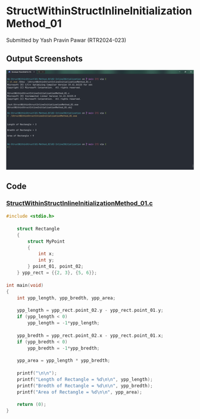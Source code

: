 # StructWithinStructInlineInitializationMethod_01

Submitted by Yash Pravin Pawar (RTR2024-023)

## Output Screenshots
![output.png](./02-Screenshots/output.png)

## Code
### [StructWithinStructInlineInitializationMethod_01.c](./01-Code/StructWithinStructInlineInitializationMethod_01.c)
```c
#include <stdio.h>

    struct Rectangle
    {
        struct MyPoint
        {
            int x;
            int y;
        } point_01, point_02;
    } ypp_rect = {{2, 3}, {5, 6}};

int main(void)
{
    int ypp_length, ypp_bredth, ypp_area;

    ypp_length = ypp_rect.point_02.y - ypp_rect.point_01.y;
    if (ypp_length < 0)
        ypp_length = -1*ypp_length;

    ypp_bredth = ypp_rect.point_02.x - ypp_rect.point_01.x;
    if (ypp_bredth < 0)
        ypp_bredth = -1*ypp_bredth;

    ypp_area = ypp_length * ypp_bredth;

    printf("\n\n");
    printf("Length of Rectangle = %d\n\n", ypp_length);
    printf("Bredth of Rectangle = %d\n\n", ypp_bredth);
    printf("Area of Rectangle = %d\n\n", ypp_area);

    return (0);
}
```
